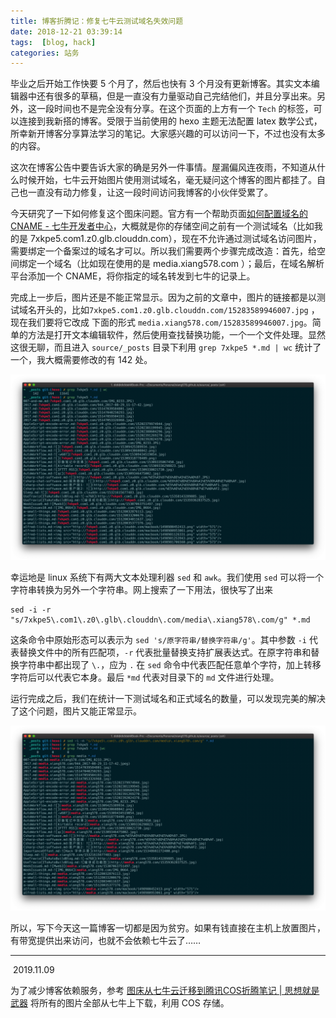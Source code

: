```yaml
---
title: 博客折腾记：修复七牛云测试域名失效问题
date: 2018-12-21 03:39:14
tags:  [blog, hack]
categories: 站务
---
```


毕业之后开始工作快要 5 个月了，然后也快有 3 个月没有更新博客。其实文本编辑器中还有很多的草稿，但是一直没有力量驱动自己完结他们，并且分享出来。另外，这一段时间也不是完全没有分享。在这个页面的上方有一个 `Tech` 的标签，可以连接到我新搭的博客。受限于当前使用的 hexo 主题无法配置 latex 数学公式，所幸新开博客分享算法学习的笔记。大家感兴趣的可以访问一下，不过也没有太多的内容。 

这次在博客公告中要告诉大家的确是另外一件事情。屋漏偏风连夜雨，不知道从什么时候开始，七牛云开始图片使用测试域名，毫无疑问这个博客的图片都挂了。自己也一直没有动力修复，让这一段时间访问我博客的小伙伴受累了。

今天研究了一下如何修复这个图床问题。官方有一个帮助页面[如何配置域名的 CNAME - 七牛开发者中心](https://developer.qiniu.com/fusion/kb/1322/how-to-configure-cname-domain-name)，大概就是你的存储空间之前有一个测试域名（比如我的是 7xkpe5.com1.z0.glb.clouddn.com），现在不允许通过测试域名访问图片，需要绑定一个备案过的域名才可以。所以我们需要两个步骤完成改造：首先，给空间绑定一个域名（比如现在使用的是 media.xiang578.com ）；最后，在域名解析平台添加一个 CNAME，将你指定的域名转发到七牛的记录上。

完成上一步后，图片还是不能正常显示。因为之前的文章中，图片的链接都是以测试域名开头的，比如`7xkpe5.com1.z0.glb.clouddn.com/15283589946007.jpg` ，现在我们要将它改成 下面的形式 `media.xiang578.com/15283589946007.jpg`。简单的方法是打开文本编辑软件，然后使用查找替换功能，一个一个文件处理。显然这很无聊，而且进入 `source/_posts` 目录下利用 `grep 7xkpe5 *.md | wc` 统计了一个，我大概需要修改的有 142 处。

![需要替换的字符串](/file/15453335377518.jpg)

幸运地是 linux 系统下有两大文本处理利器 `sed` 和 `awk`。我们使用 `sed` 可以将一个字符串转换为另外一个字符串。网上搜索了一下用法，很快写了出来 

```shell
sed -i -r "s/7xkpe5\.com1\.z0\.glb\.clouddn\.com/media\.xiang578\.com/g" *.md
```
这条命令中原始形态可以表示为 `sed 's/原字符串/替换字符串/g'`。其中参数 `-i` 代表替换文件中的所有匹配项，`-r` 代表批量替换支持扩展表达式。在原字符串和替换字符串中都出现了 `\.`，应为 `.` 在 `sed` 命令中代表匹配任意单个字符，加上转移字符后可以代表它本身。最后 `*md` 代表对目录下的 `md` 文件进行处理。

运行完成之后，我们在统计一下测试域名和正式域名的数量，可以发现完美的解决了这个问题，图片又能正常显示。

![修改后](/file/15453344578555.jpg)

所以，写下今天这一篇博客一切都是因为贫穷。如果有钱直接在主机上放置图片，有带宽提供出来访问，也就不会依赖七牛云了……

---
 2019.11.09

为了减少博客依赖服务，参考 [图床从七牛云迁移到腾讯COS折腾笔记 | 思想就是武器](https://zealot.top/%E5%9B%BE%E5%BA%8A%E4%BB%8E%E4%B8%83%E7%89%9B%E4%BA%91%E8%BF%81%E7%A7%BB%E5%88%B0%E8%85%BE%E8%AE%AFCOS.html) 将所有的图片全部从七牛上下载，利用 COS 存储。